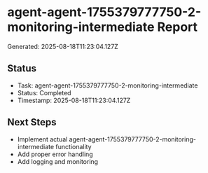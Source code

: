 # agent-agent-1755379777750-2-monitoring-intermediate Report

Generated: 2025-08-18T11:23:04.127Z

## Status
- Task: agent-agent-1755379777750-2-monitoring-intermediate
- Status: Completed
- Timestamp: 2025-08-18T11:23:04.127Z

## Next Steps
- Implement actual agent-agent-1755379777750-2-monitoring-intermediate functionality
- Add proper error handling
- Add logging and monitoring
